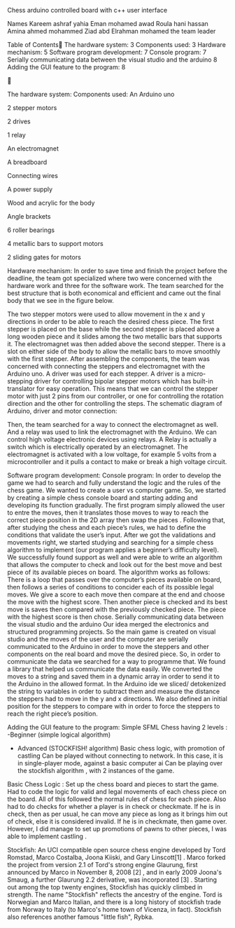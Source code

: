 Chess arduino controlled board with c++ user interface

Names 
Kareem ashraf yahia
Eman mohamed awad
Roula hani hassan
Amina ahmed mohammed
Ziad abd Elrahman mohamed   the team leader

Table of Contents
The hardware system:	3
Components used:	3
Hardware mechanism:	5
Software program development:	7
Console program:	7
Serially communicating data between the visual studio and the arduino	8
Adding the GUI feature to the program:	8

   


The hardware system:
Components used:
An Arduino uno

2 stepper motors

2 drives

1 relay 

An electromagnet

A breadboard

Connecting wires

A power supply

Wood and acrylic for the body

Angle brackets

6 roller bearings

4 metallic bars to support motors

2 sliding gates for motors


Hardware mechanism:
In order to save time and finish the project before the deadline, the team got specialized where two were concerned with the hardware work and three for the software work.
The team searched for the best structure that is both economical and efficient and came out the final body that we see in the figure below.

The two stepper motors were used to allow movement in the x and y directions in order to be able to reach the desired chess piece. The first stepper is placed on the base while the second stepper is placed above a long wooden piece and it slides among the two metallic bars that supports it. The electromagnet was then added above the second stepper.  There is a slot on either side of the body to allow the metallic bars to move smoothly with the first stepper. 
After assembling the components, the team was concerned with connecting the steppers and electromagnet with the Arduino uno. A driver was used for each stepper.   A driver is a micro-stepping driver for controlling bipolar stepper motors which has built-in translator for easy operation. This means that we can control the stepper motor with just 2 pins from our controller, or one for controlling the rotation direction and the other for controlling the steps. 
The schematic diagram of Arduino, driver and motor  connection:

Then, the team searched for a way to connect the electromagnet as well. And a relay was used to link the electromagnet with the Arduino. We can control high voltage electronic devices using relays. A Relay is actually a switch which is electrically operated by an electromagnet. The electromagnet is activated with a low voltage, for example 5 volts from a microcontroller and it pulls a contact to make or break a high voltage circuit. 


Software program development:
Console program:
In order to develop the game we had to search and fully understand the logic and the rules of the chess game. We wanted to create a user vs computer game. So, we started by creating a simple chess console board and starting adding and developing its function gradually. 
The first program simply allowed the user to entre the moves, then it translates those moves to way to reach the correct piece position in the 2D array then swap the pieces . 
Following that, after studying the chess and each piece’s rules, we had to define the conditions that validate the user’s input.
After we got the validations and movements right, we started studying and searching for a simple chess algorithm to implement (our program applies a beginner’s difficulty level). We successfully found support as well and were able to write an algorithm that allows the computer to check and look out for the best move and best piece of its available pieces on board. 
The algorithm works as follows:
There is a loop that passes over the computer’s pieces available on board, then follows a series of conditions to concider each of its possible legal moves. We give a score to each move then compare at the end and choose the move with the highest score. Then another piece is checked and its best move is saves then compared with the previously checked piece. The piece with the highest score is then chose. 
Serially communicating data between the visual studio and the arduino
Our idea merged the electronics and structured programming projects. So the main game is created on visual studio and the moves of the user and the computer are serially communicated to the Arduino in order to move the steppers and other components on the real board and move the desired piece.
So, in order to communicate the data we searched for a way to programme that. We found a library that helped us communicate the data easily. We converted the moves to a string and saved them in a dynamic array in order to send it to the Arduino in the allowed format. In the Arduino ide we sliced/ detokenized the string to variables in order to subtract them and measure the distance the steppers had to move in the y and x directions.  We also defined an initial position for the steppers to compare with in order to force the steppers to reach the right piece’s position.





Adding the GUI feature to the program:
Simple SFML Chess having  2 levels : 
-Beginner (simple logical algorithm)
- Advanced (STOCKFISH! algorithm)
Basic chess logic, with promotion of castling  Can be played without connecting to network. In this case, it is in single-player mode, against a basic computer ai  Can be playing over the stockfish algorithm , with 2 instances of the game.  

Basic Chess Logic : Set up the chess board and pieces to start the game. Had to code the logic for valid and legal movements of each chess piece on the board. All of this followed the normal rules of chess for each piece. Also had to do checks for whether a player is in check  or checkmate. If he is in check, then as per usual, he can move any piece as long as it brings him out of check, else it is considered invalid. If he is in checkmate, then game over.   However, I did  manage to set up promotions of pawns to other pieces, I was able to implement castling .




Stockfish:
An UCI compatible open source chess engine developed by Tord Romstad, Marco Costalba, Joona Kiiski, and Gary Linscott[1] . Marco forked the project from version 2.1 of Tord's strong engine Glaurung, first announced by Marco in November 8, 2008 [2] , and in early 2009 Joona's Smaug, a further Glaurung 2.2 derivative, was incorporated [3] . Starting out among the top twenty engines, Stockfish has quickly climbed in strength. The name "Stockfish" reflects the ancestry of the engine. Tord is Norwegian and Marco Italian, and there is a long history of stockfish trade from Norway to Italy (to Marco's home town of Vicenza, in fact). Stockfish also references another famous "little fish", Rybka.

